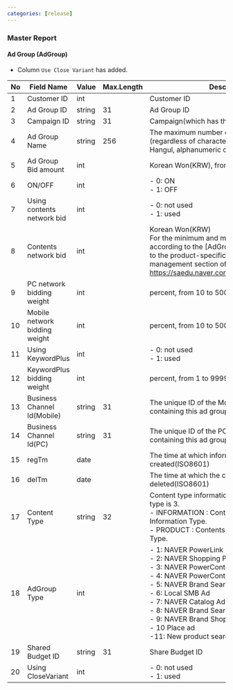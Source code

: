 ```yaml
---
categories: [release]
---
```


### Master Report

#### Ad Group (AdGroup)

   * Column `Use Close Variant` has added.
   
No | Field Name | Value | Max.Length | Description
----|---|---|---|---
1|Customer ID|int||Customer ID
2|Ad Group ID|string|31|Ad Group ID
3|Campaign ID|string|31|Campaign(which has this Ad Group) ID 
4|Ad Group Name|string|256|The maximum number of characters allowed (regardless of character types) is 30 Korean Hangul, alphanumeric characters can be used.
5|Ad Group Bid amount|int|| Korean Won(KRW), from 70 to 100,000
6|ON/OFF|int|| - 0: ON<br/> - 1: OFF
7|Using contents network bid|int|| - 0: not used <br/> - 1: used
8|Contents network bid|int||Korean Won(KRW)<br/>For the minimum and maximum prices according to the [AdGroup Type], please refer to the product-specific advertisement management section of the link below.<br/>https://saedu.naver.com/help/faq/ncc/index.nhn
9|PC network bidding weight|int||percent, from 10 to 500
10|Mobile network bidding weight|int||percent, from 10 to 500
11|Using KeywordPlus|int|| - 0: not used <br/> - 1: used
12|KeywordPlus bidding weight|int||percent, from 1 to 9999
13|Business Channel Id(Mobile)|string|31|The unique ID of the Mobile business channel containing this ad group 
14|Business Channel Id(PC)|string|31|The unique ID of the PC business channel containing this ad group
15|regTm|date||The time at which information was created(ISO8601)
16|delTm|date||The time at which the campaign was deleted(ISO8601)
17|Content Type|string|32|Content type information. Only if the campaign type is 3.<br/>- INFORMATION : Contents  Ad Type is Information Type.<br/>- PRODUCT : Contents Ad Type is Product Type.
18|AdGroup Type|int||- 1: NAVER PowerLink<br/>- 2: NAVER Shopping Product Ad<br/>- 3: NAVER PowerContents Information<br/>- 4: NAVER PowerContents Product<br/>- 5: NAVER Brand SearchAd<br/>- 6: Local SMB Ad<br/>- 7: NAVER Catalog Ad<br/>- 8: NAVER Brand SearchAd Brand Zone<br/>- 9: NAVER Brand Shopping SearchAd<br/>- 10 Place ad<br/>-11: New product search ad
19| Shared Budget ID | string | 31 | Share Budget ID
20| Using CloseVariant | int |  | - 0: not used<br/> - 1: used
